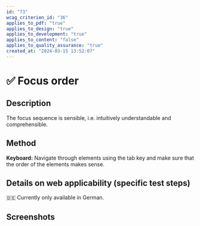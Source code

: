 ```yaml
---
id: "73"
wcag_criterion_id: "36"
applies_to_pdf: "true"
applies_to_design: "true"
applies_to_development: "true"
applies_to_content: "false"
applies_to_quality_assurance: "true"
created_at: "2024-03-15 13:52:07"
---
```


# ✅ Focus order

## Description

The focus sequence is sensible, i.e. intuitively understandable and comprehensible.

## Method

**Keyboard:** Navigate through elements using the tab key and make sure that the order of the elements makes sense.

## Details on web applicability (specific test steps)

🇩🇪 Currently only available in German.

## Screenshots

